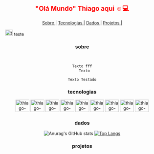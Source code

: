 <h2 align="center" style="color:red">  "Olá Mundo" Thiago aqui ☺️💻 </h2>

<p align="center">
  <a href="#sobre"> Sobre </a> |
  <a href="#tecnologias"> Tecnologias </a> |
  <a href="#dados"> Dados </a> |
  <a href="#projetos"> Projetos </a> |
 </p>

<p style="backgroundColor: blue"> <img width="25" height="20" alt="thiago-github" src="https://cdn.jsdelivr.net/gh/devicons/devicon/icons/linkedin/linkedin-original.svg" /> teste </p>

<div align="center">

### sobre
  
<div style="display: inline_block"><br>
  
~~~javascript
Texto fff
  Texto
~~~
  
``` lang-js
Texto Testado
```
  
</div>

### tecnologias
  
<div style="display: inline_block" align="center">

  <img width="45" height="40" alt="thiago-github"  src="https://cdn.jsdelivr.net/gh/devicons/devicon/icons/html5/html5-plain-wordmark.svg" />
  <img width="45" height="40" alt="thiago-github"  src="https://cdn.jsdelivr.net/gh/devicons/devicon/icons/css3/css3-plain-wordmark.svg" />
  <img width="45" height="40" alt="thiago-github"  src="https://cdn.jsdelivr.net/gh/devicons/devicon/icons/javascript/javascript-plain.svg" />
  <img width="45" height="40" alt="thiago-github"  src="https://cdn.jsdelivr.net/gh/devicons/devicon/icons/typescript/typescript-plain.svg" /> 
  <img width="45" height="40" alt="thiago-github"  src="https://cdn.jsdelivr.net/gh/devicons/devicon/icons/react/react-original-wordmark.svg" />
  <img width="45" height="40" alt="thiago-github"  src="https://cdn.jsdelivr.net/gh/devicons/devicon/icons/mysql/mysql-original-wordmark.svg" />
  <img width="45" height="40" alt="thiago-github"  src="https://cdn.jsdelivr.net/gh/devicons/devicon/icons/nodejs/nodejs-original-wordmark.svg" />
  <img width="45" height="40" alt="thiago-github" src="https://cdn.jsdelivr.net/gh/devicons/devicon/icons/github/github-original-wordmark.svg" />
  <img width="45" height="40" alt="thiago-github"  src="https://cdn.jsdelivr.net/gh/devicons/devicon/icons/git/git-original-wordmark.svg" />

</div>

### dados
  
<div style="display: inline_block">
  
![Anurag's GitHub stats](https://github-readme-stats.vercel.app/api?username=thiagodaurizio&theme=dark&show_icons=true) [![Top Langs](https://github-readme-stats.vercel.app/api/top-langs/?username=anuraghazra&layout=compact&theme=dark&show)](https://github.com/anuraghazra/github-readme-stats)

</div>
  
### projetos



##
  
</div>  

<!--
**ThiagoDaurizio/thiagodaurizio** is a ✨ _special_ ✨ repository because its `README.md` (this file) appears on your GitHub profile.

Here are some ideas to get you started:

- 🔭 I’m currently working on ...
- 🌱 I’m currently learning ...
- 👯 I’m looking to collaborate on ...
- 🤔 I’m looking for help with ...
- 💬 Ask me about ...
- 📫 How to reach me: ...
- 😄 Pronouns: ...
- ⚡ Fun fact: ...
-->
